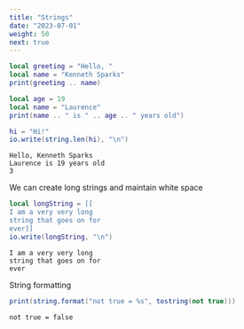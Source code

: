 ```yaml
---
title: "Strings"
date: "2023-07-01"
weight: 50
next: true
---
```


```lua
local greeting = "Hello, "
local name = "Kenneth Sparks"
print(greeting .. name)

local age = 19
local name = "Laurence"
print(name .. " is " .. age .. " years old")

hi = "Hi!"
io.write(string.len(hi), "\n")
```

```console {.output}
Hello, Kenneth Sparks
Laurence is 19 years old
3
```

We can create long strings and maintain white space

```lua
local longString = [[
I am a very very long
string that goes on for
ever]]
io.write(longString, "\n")
```

```console {.output}
I am a very very long
string that goes on for
ever
```

String formatting

```lua
print(string.format("not true = %s", tostring(not true)))
```

```console {.output}
not true = false
```

